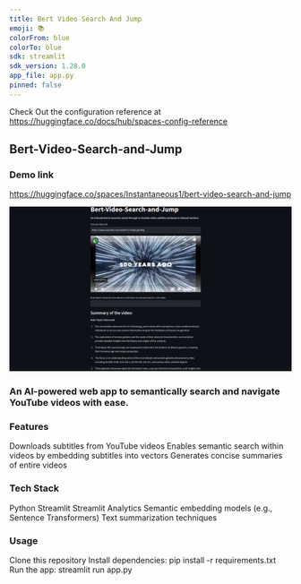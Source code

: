 ```yaml
---
title: Bert Video Search And Jump
emoji: 📚
colorFrom: blue
colorTo: blue
sdk: streamlit
sdk_version: 1.28.0
app_file: app.py
pinned: false
---
```


Check Out the configuration reference at https://huggingface.co/docs/hub/spaces-config-reference

## Bert-Video-Search-and-Jump

### Demo link

https://huggingface.co/spaces/Instantaneous1/bert-video-search-and-jump

![Demo](ui.png)

### An AI-powered web app to semantically search and navigate YouTube videos with ease.

### Features

Downloads subtitles from YouTube videos
Enables semantic search within videos by embedding subtitles into vectors
Generates concise summaries of entire videos

### Tech Stack

Python
Streamlit
Streamlit Analytics
Semantic embedding models (e.g., Sentence Transformers)
Text summarization techniques

### Usage

Clone this repository
Install dependencies: pip install -r requirements.txt
Run the app: streamlit run app.py
